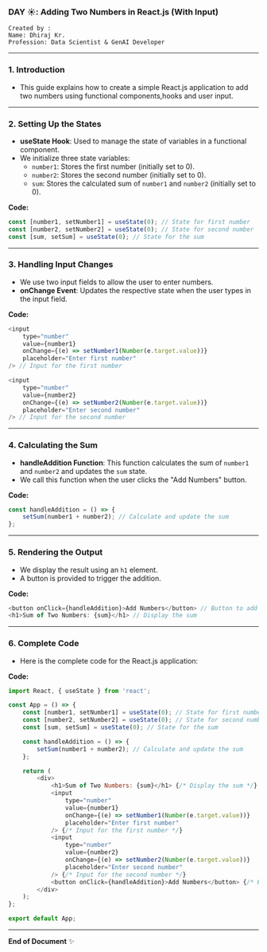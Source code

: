### DAY ☀️: Adding Two Numbers in React.js (With Input)

```
Created by :
Name: Dhiraj Kr.
Profession: Data Scientist & GenAI Developer
```
---

### 1. Introduction
- This guide explains how to create a simple React.js application to add two numbers using functional components,hooks and user input.

---

### 2. Setting Up the States
- **useState Hook**: Used to manage the state of variables in a functional component.
- We initialize three state variables:
  - `number1`: Stores the first number (initially set to 0).
  - `number2`: Stores the second number (initially set to 0).
  - `sum`: Stores the calculated sum of `number1` and `number2` (initially set to 0).

**Code:**
```javascript
const [number1, setNumber1] = useState(0); // State for first number
const [number2, setNumber2] = useState(0); // State for second number
const [sum, setSum] = useState(0); // State for the sum
```

---

### 3. Handling Input Changes
- We use two input fields to allow the user to enter numbers.
- **onChange Event**: Updates the respective state when the user types in the input field.

**Code:**
```javascript
<input
    type="number"
    value={number1}
    onChange={(e) => setNumber1(Number(e.target.value))}
    placeholder="Enter first number"
/> // Input for the first number

<input
    type="number"
    value={number2}
    onChange={(e) => setNumber2(Number(e.target.value))}
    placeholder="Enter second number"
/> // Input for the second number
```

---

### 4. Calculating the Sum
- **handleAddition Function**: This function calculates the sum of `number1` and `number2` and updates the `sum` state.
- We call this function when the user clicks the "Add Numbers" button.

**Code:**
```javascript
const handleAddition = () => {
    setSum(number1 + number2); // Calculate and update the sum
};
```

---

### 5. Rendering the Output
- We display the result using an `h1` element.
- A button is provided to trigger the addition.

**Code:**
```javascript
<button onClick={handleAddition}>Add Numbers</button> // Button to add the numbers
<h1>Sum of Two Numbers: {sum}</h1> // Display the sum
```

---

### 6. Complete Code
- Here is the complete code for the React.js application:

**Code:**
```javascript
import React, { useState } from 'react';

const App = () => {
    const [number1, setNumber1] = useState(0); // State for first number
    const [number2, setNumber2] = useState(0); // State for second number
    const [sum, setSum] = useState(0); // State for the sum

    const handleAddition = () => {
        setSum(number1 + number2); // Calculate and update the sum
    };

    return (
        <div>
            <h1>Sum of Two Numbers: {sum}</h1> {/* Display the sum */}
            <input
                type="number"
                value={number1}
                onChange={(e) => setNumber1(Number(e.target.value))}
                placeholder="Enter first number"
            /> {/* Input for the first number */}
            <input
                type="number"
                value={number2}
                onChange={(e) => setNumber2(Number(e.target.value))}
                placeholder="Enter second number"
            /> {/* Input for the second number */}
            <button onClick={handleAddition}>Add Numbers</button> {/* Button to add the numbers */}
        </div>
    );
};

export default App;
```

---

**End of Document** ✨